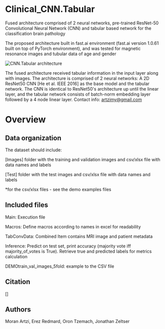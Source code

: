 # Clinical_CNN.Tabular
Fused architecture comprised of 2 neural networks, pre-trained ResNet-50 Convolutional Neural Network (CNN) and tabular based network for the classification brain pathology

The proposed architecture built in fast.ai environment (fast.ai version 1.0.61 built on top of PyTorch environment), and was tested for magnetic resonance images and tubular data of age and gender

![CNN.Tabular architecture](https://github.com/artzimy/Clinical_CNN.Tabular-/blob/main/Clinical_CNN.Tabular.png) 

The fused architecture received tabular information in the input layer along with images. The architecture is comprised of 2 neural networks: A 2D ResNet50 CNN [He et al. IEEE 2016] as the base model and the tabular network. The CNN is identical to ResNet50's architecture up until the linear layer, and the tabular network consists of batch-norm embedding layer followed by a 4 node linear layer. 
Contact info: artzimy@gmail.com

# Overview
## Data organization

The dataset should include:

[Images] folder with the training and validation images and csv/xlsx file with data names and labels
  
[Test] folder with the test images and csv/xlsx file with data names and labels

*for the csv/xlsx files - see the demo examples files


## Included files
Main: Execution file

Macros: Define macros according to names in excel for readability

TabConvData: Combined Item contains MRI image and patient metadata

Inference: Predict on test set, print accuracy (majority vote iff majority_of_votes is True). Retrieve true and predicted labels for metrics calculation

DEMOtrain_val_images_5fold: example to the CSV file

## Citation
[]

## Authors
Moran Artzi, Erez Redmard, Oron Tzemach, Jonathan Zeltser
